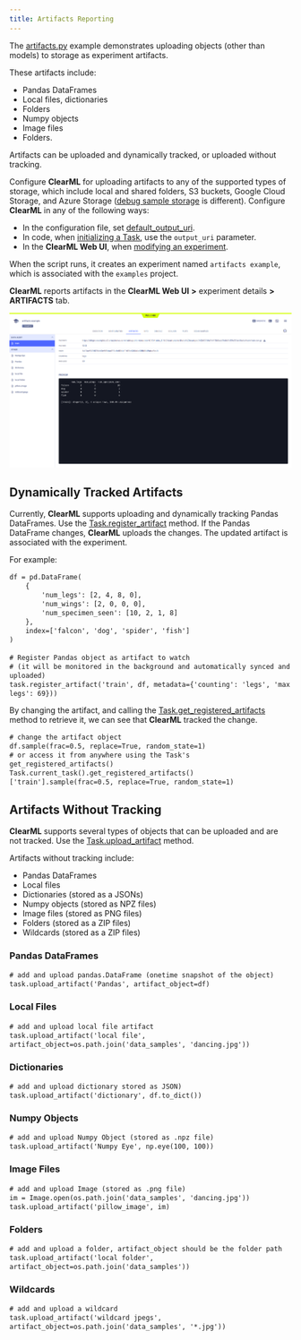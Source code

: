 ```yaml
---
title: Artifacts Reporting
---
```


The [artifacts.py](https://github.com/allegroai/clearml/blob/master/examples/reporting/artifacts.py) example demonstrates 
uploading objects (other than models) to storage as experiment artifacts. 

These artifacts include: 
* Pandas DataFrames 
* Local files, dictionaries
* Folders
* Numpy objects
* Image files
* Folders. 
  
Artifacts can be uploaded and dynamically tracked, or uploaded without tracking. 

<a name="configure_artifact_storage" class="tr_top_negative"></a>

Configure **ClearML** for uploading artifacts to any of the supported types of storage, which include local and shared folders, 
S3 buckets, Google Cloud Storage, and Azure Storage ([debug sample storage](../../references/sdk/logger.md#set_default_upload_destination) 
is different). Configure **ClearML** in any of the following ways:

* In the configuration file, set [default_output_uri](../../configs/clearml_conf.md#sdkdevelopment).
* In code, when [initializing a Task](../../references/sdk/task.md#taskinit), use the `output_uri` parameter.
* In the **ClearML Web UI**, when [modifying an experiment](../../webapp/webapp_exp_tuning.md#output-destination).

When the script runs, it creates an experiment named `artifacts example`, which is associated with the `examples` project. 

**ClearML** reports artifacts in the **ClearML Web UI** **>** experiment details **>** **ARTIFACTS** tab.

![image](../../img/examples_reporting_03.png)

## Dynamically Tracked Artifacts

Currently, **ClearML** supports uploading and dynamically tracking Pandas DataFrames. Use the [Task.register_artifact](../../references/sdk/task.md#register_artifact)
method. If the Pandas DataFrame changes, **ClearML** uploads the changes. The updated artifact is associated with the experiment.

For example:

    df = pd.DataFrame(
        {
            'num_legs': [2, 4, 8, 0],
            'num_wings': [2, 0, 0, 0],
            'num_specimen_seen': [10, 2, 1, 8]
        },
        index=['falcon', 'dog', 'spider', 'fish']
    )

    # Register Pandas object as artifact to watch
    # (it will be monitored in the background and automatically synced and uploaded)
    task.register_artifact('train', df, metadata={'counting': 'legs', 'max legs': 69}))

By changing the artifact, and calling the [Task.get_registered_artifacts](../../references/sdk/task.md#get_registered_artifacts) 
method to retrieve it, we can see that **ClearML** tracked the change.

    # change the artifact object
    df.sample(frac=0.5, replace=True, random_state=1)
    # or access it from anywhere using the Task's get_registered_artifacts()
    Task.current_task().get_registered_artifacts()['train'].sample(frac=0.5, replace=True, random_state=1)

## Artifacts Without Tracking

**ClearML** supports several types of objects that can be uploaded and are not tracked. Use the [Task.upload_artifact](../../references/sdk/task.md#upload_artifact) 
method. 

Artifacts without tracking include:

* Pandas DataFrames
* Local files
* Dictionaries (stored as a JSONs)
* Numpy objects (stored as NPZ files)
* Image files (stored as PNG files)
* Folders (stored as a ZIP files)
* Wildcards (stored as a ZIP files)

### Pandas DataFrames

    # add and upload pandas.DataFrame (onetime snapshot of the object)
    task.upload_artifact('Pandas', artifact_object=df)

### Local Files

    # add and upload local file artifact
    task.upload_artifact('local file', artifact_object=os.path.join('data_samples', 'dancing.jpg'))

### Dictionaries

    # add and upload dictionary stored as JSON)
    task.upload_artifact('dictionary', df.to_dict())

### Numpy Objects

    # add and upload Numpy Object (stored as .npz file)
    task.upload_artifact('Numpy Eye', np.eye(100, 100))

### Image Files

    # add and upload Image (stored as .png file)
    im = Image.open(os.path.join('data_samples', 'dancing.jpg'))
    task.upload_artifact('pillow_image', im)

### Folders

    # add and upload a folder, artifact_object should be the folder path
    task.upload_artifact('local folder', artifact_object=os.path.join('data_samples'))

### Wildcards

    # add and upload a wildcard
    task.upload_artifact('wildcard jpegs', artifact_object=os.path.join('data_samples', '*.jpg'))